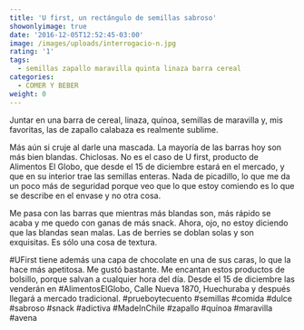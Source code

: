 ```yaml
---
title: 'U first, un rectángulo de semillas sabroso'
showonlyimage: true
date: '2016-12-05T12:52:45-03:00'
image: /images/uploads/interrogacio-n.jpg
rating: '1'
tags:
  - semillas zapallo maravilla quinta linaza barra cereal
categories:
  - COMER Y BEBER
weight: 0
---
```

Juntar en una barra de cereal, linaza, quínoa, semillas de maravilla y, mis favoritas, las de zapallo calabaza es realmente sublime. 

<!--more-->

Más aún si cruje al darle una mascada. La mayoría de las barras hoy son más bien blandas. Chiclosas. No es el caso de U first, producto de Alimentos El Globo, que desde el 15 de diciembre estará en el mercado, y que en su interior trae las semillas enteras. Nada de picadillo, lo que me da un poco más de seguridad porque veo que lo que estoy comiendo es lo que se describe en el envase y no otra cosa.



Me pasa con las barras que mientras más blandas son, más rápido se acaba y me quedo con ganas de más snack. Ahora, ojo, no estoy diciendo que las blandas sean malas. Las de berries se doblan solas y son exquisitas. Es sólo una cosa de textura.



\#UFirst tiene además una capa de chocolate en una de sus caras, lo que la hace más apetitosa. Me gustó bastante. Me encantan estos productos de bolsillo, porque salvan a cualquier hora del día. Desde el 15 de diciembre las venderán en #AlimentosElGlobo, Calle Nueva 1870, Huechuraba y después llegará a mercado tradicional. #prueboytecuento #semillas #comida #dulce #sabroso #snack #adictiva #MadeInChile #zapallo #quínoa #maravilla #avena
